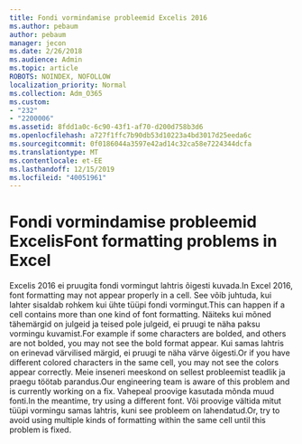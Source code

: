 ```yaml
---
title: Fondi vormindamise probleemid Excelis 2016
ms.author: pebaum
author: pebaum
manager: jecon
ms.date: 2/26/2018
ms.audience: Admin
ms.topic: article
ROBOTS: NOINDEX, NOFOLLOW
localization_priority: Normal
ms.collection: Adm_O365
ms.custom:
- "232"
- "2200006"
ms.assetid: 8fdd1a0c-6c90-43f1-af70-d200d758b3d6
ms.openlocfilehash: a727f1ffc7b90db53d10223a4bd3017d25eeda6c
ms.sourcegitcommit: 0f0186044a3597e42ad14c32ca58e7224344dcfa
ms.translationtype: MT
ms.contentlocale: et-EE
ms.lasthandoff: 12/15/2019
ms.locfileid: "40051961"
---
```

# <a name="font-formatting-problems-in-excel"></a><span data-ttu-id="2db6e-102">Fondi vormindamise probleemid Excelis</span><span class="sxs-lookup"><span data-stu-id="2db6e-102">Font formatting problems in Excel</span></span>

<span data-ttu-id="2db6e-103">Excelis 2016 ei pruugita fondi vormingut lahtris õigesti kuvada.</span><span class="sxs-lookup"><span data-stu-id="2db6e-103">In Excel 2016, font formatting may not appear properly in a cell.</span></span> <span data-ttu-id="2db6e-104">See võib juhtuda, kui lahter sisaldab rohkem kui ühte tüüpi fondi vormingut.</span><span class="sxs-lookup"><span data-stu-id="2db6e-104">This can happen if a cell contains more than one kind of font formatting.</span></span> <span data-ttu-id="2db6e-105">Näiteks kui mõned tähemärgid on julgeid ja teised pole julgeid, ei pruugi te näha paksu vormingu kuvamist.</span><span class="sxs-lookup"><span data-stu-id="2db6e-105">For example if some characters are bolded, and others are not bolded, you may not see the bold format appear.</span></span> <span data-ttu-id="2db6e-106">Kui samas lahtris on erinevad värvilised märgid, ei pruugi te näha värve õigesti.</span><span class="sxs-lookup"><span data-stu-id="2db6e-106">Or if you have different colored characters in the same cell, you may not see the colors appear correctly.</span></span> <span data-ttu-id="2db6e-107">Meie inseneri meeskond on sellest probleemist teadlik ja praegu töötab parandus.</span><span class="sxs-lookup"><span data-stu-id="2db6e-107">Our engineering team is aware of this problem and is currently working on a fix.</span></span> <span data-ttu-id="2db6e-108">Vahepeal proovige kasutada mõnda muud fonti.</span><span class="sxs-lookup"><span data-stu-id="2db6e-108">In the meantime, try using a different font.</span></span> <span data-ttu-id="2db6e-109">Või proovige vältida mitut tüüpi vormingu samas lahtris, kuni see probleem on lahendatud.</span><span class="sxs-lookup"><span data-stu-id="2db6e-109">Or, try to avoid using multiple kinds of formatting within the same cell until this problem is fixed.</span></span>
  